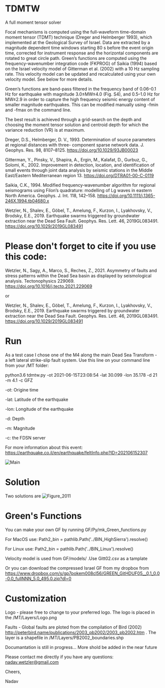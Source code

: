# TDMTW
A full moment tensor solver

Focal mechanisms is computed using the full-waveform time-domain moment tensor (TDMT) technique (Dreger and Helmberger 1993), which implemented at the Geological Survey of Israel. Data are extracted by a magnitude dependent time windows starting 80 s before the event origin time, corrected for instrument response and the horizontal components are rotated to great circle path. Green’s functions are computed using the frequency-wavenumber integration code (FKPROG) of Saikia (1994) based on the Israel velocity model of Gitterman et al. (2002) with a 10 Hz sampling rate. This velocity model can be updated and recalculated using your own velocity model. See below for more details.

Green’s functions are band-pass filtered in the frequency band of 0.06–0.1 Hz for earthquake with magnitude 3.0≤MW≤4.0 (Fig. S4), and 0.5–1.0 Hz for MW≤2.9 in order to capture the high frequency seismic energy content of smaller magnitude earthquakes. This can be modified manually using -fmin and -fmax on the command line.

The best result is achieved through a grid-search on the depth and choosing the moment tensor solution and centroid depth for which the variance reduction (VR) is at maximum.  

Dreger, D.S., Helmberger, D. V., 1993. Determination of source parameters at regional distances with three- component sparse network data. J. Geophys. Res. 98, 8107–8125. https://doi.org/10.1029/93JB00023

Gitterman, Y., Pinsky, V., Shapira, A., Ergin, M., Kalafat, D., Gurbuz, G., Solomi, K., 2002. Improvement in detection, location, and identification of small events through joint data analysis by seismic stations in the Middle East/Eastern Mediterranean region 13. https://doi.org/DTRA01-00-C-0119

Saikia, C.K., 1994. Modified frequency‐wavenumber algorithm for regional seismograms using Filon’s quadrature: modelling of Lg waves in eastern North America. Geophys. J. Int. 118, 142–158. https://doi.org/10.1111/j.1365-246X.1994.tb04680.x

Wetzler, N., Shalev, E., Göbel, T., Amelung, F., Kurzon, I., Lyakhovsky, V., Brodsky, E.E., 2019. Earthquake swarms triggered by groundwater extraction near the Dead Sea Fault. Geophys. Res. Lett. 46, 2019GL083491. https://doi.org/10.1029/2019GL083491

# Please don't forget to cite if you use this code:
Wetzler, N., Sagy, A., Marco, S., Reches, Z., 2021. Asymmetry of faults and stress patterns within the Dead Sea basin as displayed by seismological analysis. Tectonophysics 229069. https://doi.org/10.1016/j.tecto.2021.229069

or

Wetzler, N., Shalev, E., Göbel, T., Amelung, F., Kurzon, I., Lyakhovsky, V., Brodsky, E.E., 2019. Earthquake swarms triggered by groundwater extraction near the Dead Sea Fault. Geophys. Res. Lett. 46, 2019GL083491. https://doi.org/10.1029/2019GL083491

# Run
 As a test case I chose one of the M4 along the main Dead Sea Transform - a left lateral strike-slip fault system.
 Use this line on your command line from your /MT folder:
 
 python3.6 tdmtw.py -ot 2021-06-15T23:08:54 -lat 30.099 -lon 35.178 -d 21 -m 4.1 -c GFZ
 
 -ot: Origine time
 
 -lat: Latitude of the earthquake
 
 -lon: Longitude of the earthquake
 
 -d: Depth
 
 -m: Magnitude
 
 -c: the FDSN server
 
 For more information about this event:
 https://earthquake.co.il/en/earthquake/feltInfo.php?ID=202106152307


![Main](https://user-images.githubusercontent.com/88764899/129444678-5f9478a5-4dad-4169-b254-eb3101704fe5.png)

# Solution
Two solutions are 
![Figure_2011](https://user-images.githubusercontent.com/88764899/129444688-54977b42-5c54-4845-a90a-ad0273cb503a.png)

# Green's Functions
You can make your own GF by running GF/Py/mk_Green_functions.py

For MacOS use:
Path2_bin = pathlib.Path('../BIN_HighSierra').resolve()

For Linux use:
Path2_bin = pathlib.Path('../BIN_Linux').resolve()

Velocity model is used from GF/models/ .Use Gitt02.csv as a tamplate

Or you can download the compressed Israel GF from my dropbox from https://www.dropbox.com/s/gp7pokem008cl56/GREEN_GitHDUF05__0.1_0.0-0.0_fullNNN_5.0_495.0.zip?dl=0

# Customization

Logo - please free to change to your preferred logo. The logo is placed in the /MT/Layers/Logo.png 

Faults - Global faults are ploted from the compilation of Bird (2002) http://peterbird.name/publications/2003_pb2002/2003_pb2002.htm . The layer is 
a shapefile in /MT/Layers/PB2002_boundaries.shp 

Documantation is still in progress... More shold be added in the near future

Please contact me directly if you have any questions: nadav.wetzler@gmail.com

Cheers,

Nadav

